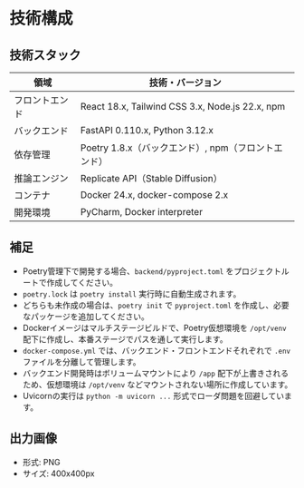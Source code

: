 # 技術構成

## 技術スタック

| 領域         | 技術・バージョン                                      |
|--------------|------------------------------------------------------|
| フロントエンド | React 18.x, Tailwind CSS 3.x, Node.js 22.x, npm     |
| バックエンド   | FastAPI 0.110.x, Python 3.12.x                      |
| 依存管理      | Poetry 1.8.x（バックエンド）, npm（フロントエンド）   |
| 推論エンジン   | Replicate API（Stable Diffusion）                    |
| コンテナ      | Docker 24.x, docker-compose 2.x                      |
| 開発環境      | PyCharm, Docker interpreter                          |

## 補足

- Poetry管理下で開発する場合、`backend/pyproject.toml` をプロジェクトルートで作成してください。
- `poetry.lock` は `poetry install` 実行時に自動生成されます。
- どちらも未作成の場合は、`poetry init` で `pyproject.toml` を作成し、必要なパッケージを追加してください。
- Dockerイメージはマルチステージビルドで、Poetry仮想環境を `/opt/venv` 配下に作成し、本番ステージでパスを通して実行します。
- `docker-compose.yml` では、バックエンド・フロントエンドそれぞれで `.env` ファイルを分離して管理します。
- バックエンド開発時はボリュームマウントにより `/app` 配下が上書きされるため、仮想環境は `/opt/venv` などマウントされない場所に作成しています。
- Uvicornの実行は `python -m uvicorn ...` 形式でローダ問題を回避しています。

## 出力画像

- 形式: PNG
- サイズ: 400x400px

